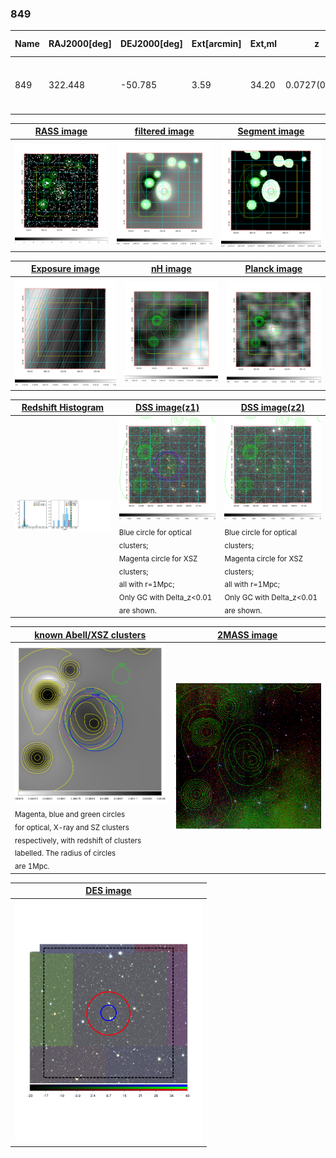 <div STYLE="page-break-after: always;"></div>

### 849

|Name|RAJ2000[deg]|DEJ2000[deg] |Ext[arcmin]| Ext,ml | z | z_src| C|GC(XSZ,Delta_z<0.01)| GC(OPT,Delta_z<0.01)|GC| R_sig[arcmin] | R500[arcmin] | R500[Mpc]| CRsig[c/s] | CR500[c/s] |L500[1E44 erg/s]|F500[1E-12 erg/s/cm^2]| M500[1E14 Msun]|Tx[keV]|Cnt_sig|Beta|Rc[arcmin]|Comment|Alias|
|---|---|---|---|---|---|------|---|--------|---------|----------|---|---|---|---|---|---|---|---|---|---|---|---|---|---|
|849| 322.448| -50.785| 3.59| 34.20| 0.0727(0.006)| z1, z_xsz| B| MCXC, PSZ2, Tar| A, N| A, MCXC, N, PSZ2, Tar, W| 11.238| 10.004| 0.831| 0.265(0.042)| 0.261(0.042)| 0.628(0.060)| 4.864(0.465)| 1.75(0.08)| 3.09(0.09)| 74.3| 0.922(-0.096+0.057)| 7.413(-0.830+0.647)| -| k446|

|[RASS image](../image/849/849_img.pdf)|[filtered image](../image/849/849_fil.pdf)|[Segment image](../image/849/849_seg.pdf)|
|-------------------|--------------------|-------------------|
| <img src="../image/849/849_img.png" width="300">  | <img src="../image/849/849_fil.png" width="300">   | <img src="../image/849/849_seg.png" width="300">  |

|[Exposure image](../image/849/849_mex.pdf)| [nH image](../image/849/849_nh.pdf)| [Planck image](../image/849/849_p.pdf)|
|-------------------|--------------------|-------------------|
|<img src="../image/849/849_mex.png" width="300">   | <img src="../image/849/849_nh.png" width="300">    | <img src="../image/849/849_p.png" width="300"> |

|[Redshift Histogram](../image/849/849_zg.pdf) | [DSS image(z1)](../image/849/849_dss_z1.pdf)      |  [DSS image(z2)](../image/849/849_dss_z2.pdf)    |
|-------------------|--------------------|-------------------|
|<img src="../image/849/849_zg.png" width="300"> |<img src="../image/849/849_dss_z1.png" width="300"> <sub><br>Blue circle for optical clusters; <br>Magenta circle for XSZ clusters; <br>all with r=1Mpc; <br>Only GC with Delta_z<0.01 are shown. </sub>| <img src="../image/849/849_dss_z2.png" width="300"><sub><br>Blue circle for optical clusters; <br>Magenta circle for XSZ clusters; <br>all with r=1Mpc; <br>Only GC with Delta_z<0.01 are shown. </sub> |

|[known Abell/XSZ clusters](../image/849/849_gc.pdf) | [2MASS image](../image/849/849_2mass.pdf)      |
|-------------------|-------------------|
|<img src=../image/849/849_gc.png width="300"> <br><sub>Magenta, blue and green circles <br>for optical, X-ray and SZ clusters <br>respectively, with redshift of clusters <br>labelled. The radius of circles <br>are 1Mpc.</sub>|<img src="../image/849/849_2mass.png" width="300">  |

|[DES image](../image/849/849_des.pdf)   |
|-------------------|
| <img src="../image/849/849_des.pdf" width="300">  |
